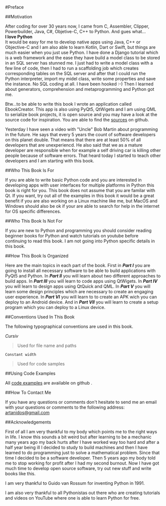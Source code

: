 #Preface

##Motivation

After coding for over 30 years now, I came from C, Assembler, Clipper, Powerbuilder, Java, C#, Objetive-C, C++ to Python. And gues what...   
**I love Python**   
It would be easy for me to develop native apps using Java, C++ or Objective-C and I am also able to learn Kotlin, Dart or Swift, but things are much easier when you just use Python. 
I have done a Django tutorial which is a web framework and the ease they have build a model class to be stored in an SQL server has stunned me. I just had to write a model class with a few line of code, then I had to run a scaffolding job which creates corresponding tables on the SQL server and after that I could run the Python interpreter, import my midel class, write some properties and save the instance. 
No SQL coding at all. I have been hooked :-) 
Then I learned about generators, comprehension and metaprogramming and Python got me. 

Btw...to be able to write this book I wrote an application called EbookCreator. This app is also using PyQt5, QtWigets and I am using QML to serialize book projects, it is open source and you may have a look at the source code for inspiration. You are able to find the <a href="https://github.com/Artanidos/EbookCreator/">sources</a> on github.

Yesterday I have seen a video with "Uncle" Bob Martin about programming in the future. He says that every 5 years the count of software developers on this planet double. That means that there are at least 50% of all developers that are unexperiencd. 
He also said that we as a mature developer are responsible when for example a self driving car is killing other people because of software errors. That heard today I started to teach other developers and I am starting with this book.

##Who This Book Is For

If you are able to write basic Python code and you are interested in developing apps with user interfaces for multiple platforms in Python this book is right for you. 
This book does not assume that you are familar with Qt. 
If you want, try out all of the examples in this book it would be a great benefit if you are also working on a Linux machine like me, but MacOS and Windows should also be ok if your are able to search for help in the internet for OS specific differences. 

##Who This Book Is Not For

If you are new to Python and programming you should consider reading beginner books for Python and watch tutorials on youtube before continuing to read this book. 
I am not going into Python specific details in this book. 

##How This Book Is Organized

Here are the main topics in each part of the book. 
First in ***Part I*** you are going to install all necessary software to be able to build applications with PyQt5 and Python.
In ***Part II*** you will learn about two different approaches to build apps. 
In ***Part III*** you will learn to code apps using QtWigets. 
In ***Part IV*** you will learn to design apps using QtQuick and QML. 
In ***Part V*** you will learn some design principles which are necessary to create an engaging user experience. 
In ***Part VI*** you will learn to to create an APK wich you can deploy to an Android device.
And in ***Part VII*** you will learn to create a setup program which you can deploy to a Linux device. 

##Conventions Used In This Book

The following typographical conventions are used in this book. 

*Cursiv*
<blockquote>
  Used for file name and paths  
</blockquote>

```
Constant width
```

<blockquote>
  Used for code samples  
</blockquote>

##Using Code Examples

All [code examples](https://github.com/Artanidos/DevAndroidPythonBook/) are available on github .

##How To Contact Me

If you have any questions or comments don't hesitate to send me an email with your questions or comments to the following address: artanidos@gmail.com

##Acknowledgements

First of all I am very thankful to my body which points me to the right ways in life. I know this sounds a bit weird but after learning to be a mechanic many years ago my back hurts after I have worked way too hard and after a half year being ill I decided to study to build machines and then I have learned to do programming just to solve a mathematical problem. Since that time I decided to be a software developer.
Then 5 years ago my body told me to stop working for profit after I had my second burnout. Now I have got much time to develop open source software, try out new stuff and write books like this. 

I am very thankful to Guido van Rossum for inventing Python in 1991.

I am also very thankful to all Pythonistas out there who are creating tutorials and videos on YouTube where one is able to learn Python for free.
